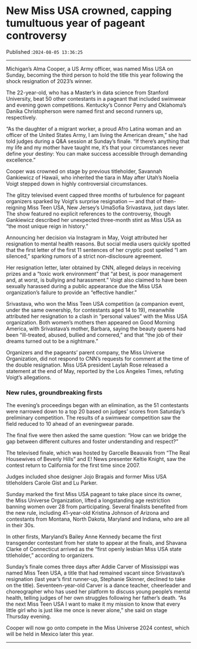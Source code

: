 # New Miss USA crowned, capping tumultuous year of pageant controversy

Published :`2024-08-05 13:36:25`

---

Michigan’s Alma Cooper, a US Army officer, was named Miss USA on Sunday, becoming the third person to hold the title this year following the shock resignation of 2023’s winner.

The 22-year-old, who has a Master’s in data science from Stanford University, beat 50 other contestants in a pageant that included swimwear and evening gown competitions. Kentucky’s Connor Perry and Oklahoma’s Danika Christopherson were named first and second runners up, respectively.

“As the daughter of a migrant worker, a proud Afro Latina woman and an officer of the United States Army, I am living the American dream,” she had told judges during a Q&A session at Sunday’s finale. “If there’s anything that my life and my mother have taught me, it’s that your circumstances never define your destiny: You can make success accessible through demanding excellence.”

Cooper was crowned on stage by previous titleholder, Savannah Gankiewicz of Hawaii, who inherited the tiara in May after Utah’s Noelia Voigt stepped down in highly controversial circumstances.

The glitzy televised event capped three months of turbulence for pageant organizers sparked by Voigt’s surprise resignation — and that of then-reigning Miss Teen USA, New Jersey’s UmaSofia Srivastava, just days later. The show featured no explicit references to the controversy, though Gankiewicz described her unexpected three-month stint as Miss USA as “the most unique reign in history.”

Announcing her decision via Instagram in May, Voigt attributed her resignation to mental health reasons. But social media users quickly spotted that the first letter of the first 11 sentences of her cryptic post spelled “I am silenced,” sparking rumors of a strict non-disclosure agreement.

Her resignation letter, later obtained by CNN, alleged delays in receiving prizes and a “toxic work environment” that “at best, is poor management and, at worst, is bullying and harassment.” Voigt also claimed to have been sexually harassed during a public appearance due the Miss USA organization’s failure to provide an “effective handler.”

Srivastava, who won the Miss Teen USA competition (a companion event, under the same ownership, for contestants aged 14 to 19), meanwhile attributed her resignation to a clash in “personal values” with the Miss USA organization. Both women’s mothers then appeared on Good Morning America, with Srivastava’s mother, Barbara, saying the beauty queens had been “ill-treated, abused, bullied and cornered,” and that “the job of their dreams turned out to be a nightmare.”

Organizers and the pageants’ parent company, the Miss Universe Organization, did not respond to CNN’s requests for comment at the time of the double resignation. Miss USA president Laylah Rose released a statement at the end of May, reported by the Los Angeles Times, refuting Voigt’s allegations.

### New rules, groundbreaking firsts

The evening’s proceedings began with an elimination, as the 51 contestants were narrowed down to a top 20 based on judges’ scores from Saturday’s preliminary competition. The results of a swimwear competition saw the field reduced to 10 ahead of an eveningwear parade.

The final five were then asked the same question: “How can we bridge the gap between different cultures and foster understanding and respect?”

The televised finale, which was hosted by Garcelle Beauvais from “The Real Housewives of Beverly Hills” and E! News presenter Keltie Knight, saw the contest return to California for the first time since 2007.

Judges included shoe designer Jojo Bragais and former Miss USA titleholders Carole Gist and Lu Parker.

Sunday marked the first Miss USA pageant to take place since its owner, the Miss Universe Organization, lifted a longstanding age restriction banning women over 28 from participating. Several finalists benefited from the new rule, including 41-year-old Kristina Johnson of Arizona and contestants from Montana, North Dakota, Maryland and Indiana, who are all in their 30s.

In other firsts, Maryland’s Bailey Anne Kennedy became the first transgender contestant from her state to appear at the finals, and Shavana Clarke of Connecticut arrived as the “first openly lesbian Miss USA state titleholder,” according to organizers.

Sunday’s finale comes three days after Addie Carver of Mississippi was named Miss Teen USA, a title that had remained vacant since Srivastava’s resignation (last year’s first runner-up, Stephanie Skinner, declined to take on the title). Seventeen-year-old Carver is a dance teacher, cheerleader and choreographer who has used her platform to discuss young people’s mental health, telling judges of her own struggles following her father’s death. “As the next Miss Teen USA I want to make it my mission to know that every little girl who is just like me once is never alone,” she said on stage Thursday evening.

Cooper will now go onto compete in the Miss Universe 2024 contest, which will be held in Mexico later this year.

---

